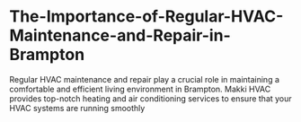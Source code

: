 # The-Importance-of-Regular-HVAC-Maintenance-and-Repair-in-Brampton
Regular HVAC maintenance and repair play a crucial role in maintaining a comfortable and efficient living environment in Brampton. Makki HVAC provides top-notch heating and air conditioning services to ensure that your HVAC systems are running smoothly 
